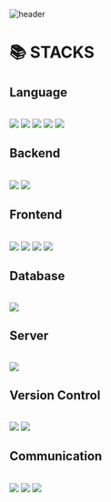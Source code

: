 ![header](https://capsule-render.vercel.app/api?type=venom&&&&color=0:C21292,100:EF4040&fontColor=FFA732&height=200&section=header&text=Welcome%20to%20Min's%20GitHub&fontSize=50)

<div height=20></div>
<div align=left><h1>📚 STACKS</h1></div>

<div align=left> 
  <h2>Language</h2><br>
  <img src="https://img.shields.io/badge/java-007396?style=for-the-badge&logo=java&logoColor=white">
  <img src="https://img.shields.io/badge/html5-E34F26?style=for-the-badge&logo=html5&logoColor=white"> 
  <img src="https://img.shields.io/badge/css-1572B6?style=for-the-badge&logo=css3&logoColor=white"> 
  <img src="https://img.shields.io/badge/javascript-F7DF1E?style=for-the-badge&logo=javascript&logoColor=black"> 
  <img src="https://img.shields.io/badge/typecript-3178C6?style=for-the-badge&logo=typecript&logoColor=white"> 
  <br>

  <h2>Backend</h2><br>
  <img src="https://img.shields.io/badge/spring-6DB33F?style=for-the-badge&logo=spring&logoColor=white"> 
  <img src="https://img.shields.io/badge/node.js-339933?style=for-the-badge&logo=Node.js&logoColor=white">
  <br>

  <h2>Frontend</h2><br>
  <img src="https://img.shields.io/badge/jquery-0769AD?style=for-the-badge&logo=jquery&logoColor=white">
  <img src="https://img.shields.io/badge/react-61DAFB?style=for-the-badge&logo=react&logoColor=black"> 
  <img src="https://img.shields.io/badge/vue.js-4FC08D?style=for-the-badge&logo=vue.js&logoColor=white"> 
  <img src="https://img.shields.io/badge/bootstrap-7952B3?style=for-the-badge&logo=bootstrap&logoColor=white">
  <br>

  <h2>Database</h2><br>
  <img src="https://img.shields.io/badge/oracle-F80000?style=for-the-badge&logo=oracle&logoColor=white"> 
  <br>
  
  <h2>Server</h2><br>
  <img src="https://img.shields.io/badge/apache tomcat-F8DC75?style=for-the-badge&logo=apachetomcat&logoColor=white">

  <h2>Version Control</h2><br>
  <img src="https://img.shields.io/badge/github-181717?style=for-the-badge&logo=github&logoColor=white">
  <img src="https://img.shields.io/badge/git-F05032?style=for-the-badge&logo=git&logoColor=white">
  <br>

  <h2>Communication</h2><br>
  <img src="https://img.shields.io/badge/notion-000000?style=for-the-badge&logo=notion&logoColor=white">
  <img src="https://img.shields.io/badge/kakaoTalk-FFCD00?style=for-the-badge&logo=kakaoTalk&logoColor=black">
  <img src="https://img.shields.io/badge/discord-5865F2?style=for-the-badge&logo=discord&logoColor=white">
  <br>
</div>
